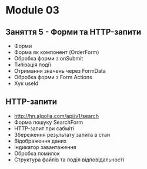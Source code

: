 # Module 03

## Заняття 5 - Форми та HTTP-запити

- Форми
- Форма як компонент (OrderForm)
- Обробка форми з onSubmit
- Типізація події
- Отримання значень через FormData
- Обробка форми з Form Actions
- Хук useId

## HTTP-запити

- http://hn.algolia.com/api/v1/search
- Форма пошуку SearchForm
- HTTP-запит при сабміті
- Збереження результату запита в стан
- Відображення даних
- Індикатор завантаження
- Обробка помилок
- Структура файлів та поділ відповідальності

